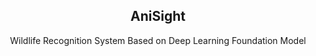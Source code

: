 <div align="center">
    <h2>AniSight</h2>
	<p>Wildlife Recognition System Based on Deep Learning Foundation Model</p>
</div>
